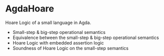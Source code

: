# AgdaHoare
Hoare Logic of a small language in Agda.

- Small-step & big-step operational semantics
- Equivalence between the small-step & big-step operational semantics
- Hoare Logic with embedded assertion logic
- Soundness of Hoare Logic on the small-step semantics